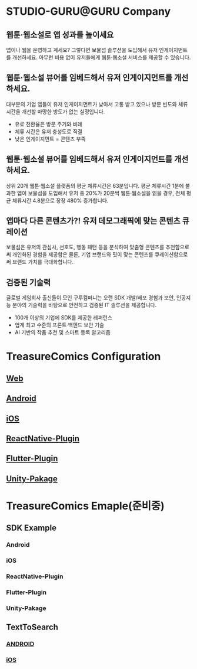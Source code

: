 # STUDIO-GURU@GURU Company
## 웹툰·웹소설로 앱 성과를 높이세요
앱이나 웹을 운영하고 계세요?
그렇다면 보물섬 솔루션을 도입해서 유저 인게이지먼트를 개선하세요. 아무런 비용 없이 유저들에게 웹툰·웹소설 서비스를 제공할 수 있습니다. 
## 웹툰·웹소설 뷰어를 임베드해서 유저 인게이지먼트를 개선하세요.
대부분의 기업 앱들이 유저 인게이지먼트가 낮아서 고통 받고 있으나 방문 빈도와 체류 시간을 개선할 마땅한 방도가 없는 실정입니다. 
- 유료 전환율은 방문 주기와 비례
- 체류 시간은 유저 충성도로 직결
- 낮은 인게이지먼트 = 콘텐츠 부족
## 웹툰·웹소설 뷰어를 임베드해서 유저 인게이지먼트를 개선하세요.
상위 20개 웹툰·웹소설 플랫폼의 평균 체류시간은 63분입니다. 평균 체류시간 1분에 불과한 앱이 보물섬을 도입해서 유저 중 20%가 20분씩 웹툰·웹소설을 읽을 경우, 전체 평균 체류시간 4.8분으로 장장 480% 증가합니다.
## 앱마다 다른 콘텐츠가?! 유저 데모그래픽에 맞는 콘텐츠 큐레이션
보물섬은 유저의 관심사, 선호도, 행동 패턴 등을 분석하여 맞춤형 콘텐츠를 추천함으로써 개인화된 경험을 제공함은 물론, 기업 브랜드와 핏이 맞는 콘텐츠를 큐레이션함으로써 브랜드 가치를 극대화합니다.
## 검증된 기술력
글로벌 게임회사 출신들이 모인 구루컴퍼니는 오랜 SDK 개발/배포 경험과 보안, 인공지능 분야의 기술력을 바탕으로 안전하고 검증된 IT 솔루션을 제공합니다.
- 100개 이상의 기업에 SDK를 제공한 레퍼런스
- 업계 최고 수준의 프론트·백엔드 보안 기술
- AI 기반의 작품 추천 및 스마트 등록 알고리즘

# TreasureComics Configuration
## [Web](https://gurucompany.gitbook.io/treasureisland/web-view/start)
## [Android](https://gurucompany.gitbook.io/treasureisland/android-sdk/start)
## [iOS](https://gurucompany.gitbook.io/treasureisland/ios-sdk/start)
## [ReactNative-Plugin](https://gurucompany.gitbook.io/treasureisland/react-native/start)
## [Flutter-Plugin](https://gurucompany.gitbook.io/treasureisland/flutter/start)
## [Unity-Pakage](https://gurucompany.gitbook.io/treasureisland/unity/start)

# TreasureComics Emaple(준비중)
## SDK Example
### Android
### iOS
### ReactNative-Plugin
### Flutter-Plugin
### Unity-Pakage

## TextToSearch
### [ANDROID](https://github.com/Studio-GURU/TreasureComics-Mockup-iOS-TTS)
### [iOS](https://github.com/Studio-GURU/TreasureComics-Mockup-iOS-TTS)
